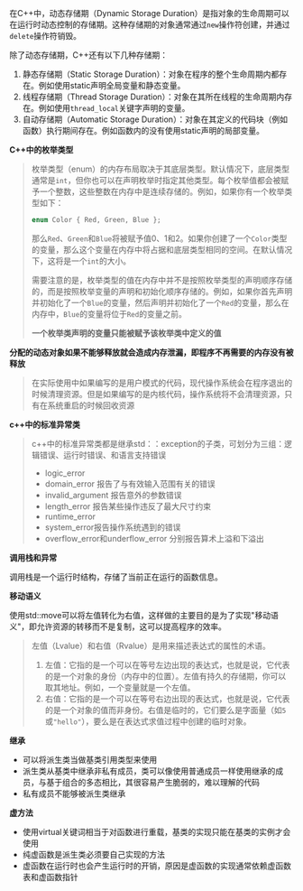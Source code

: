 在C++中，动态存储期（Dynamic Storage Duration）是指对象的生命周期可以在运行时动态控制的存储期。这种存储期的对象通常通过`new`操作符创建，并通过`delete`操作符销毁。

除了动态存储期，C++还有以下几种存储期：

1. 静态存储期（Static Storage Duration）：对象在程序的整个生命周期内都存在。例如使用static声明全局变量和静态变量。
2. 线程存储期（Thread Storage Duration）：对象在其所在线程的生命周期内存在。例如使用`thread_local`关键字声明的变量。
3. 自动存储期（Automatic Storage Duration）：对象在其定义的代码块（例如函数）执行期间存在。例如函数内的没有使用static声明的局部变量。

**C++中的枚举类型**

>枚举类型（enum）的内存布局取决于其底层类型。默认情况下，底层类型通常是`int`，但你也可以在声明枚举时指定其他类型。每个枚举值都会被赋予一个整数，这些整数在内存中是连续存储的。例如，如果你有一个枚举类型如下：
>
>```c++
>enum Color { Red, Green, Blue };
>```
>
>那么`Red`、`Green`和`Blue`将被赋予值0、1和2。如果你创建了一个`Color`类型的变量，那么这个变量在内存中将占据和底层类型相同的空间。在默认情况下，这将是一个`int`的大小。
>
>需要注意的是，枚举类型的值在内存中并不是按照枚举类型的声明顺序存储的，而是按照枚举变量的声明和初始化顺序存储的。例如，如果你首先声明并初始化了一个`Blue`的变量，然后声明并初始化了一个`Red`的变量，那么在内存中，`Blue`的变量将位于`Red`的变量之前。
>
>**一个枚举类声明的变量只能被赋予该枚举类中定义的值**

**分配的动态对象如果不能够释放就会造成内存泄漏，即程序不再需要的内存没有被释放**

> 在实际使用中如果编写的是用户模式的代码，现代操作系统会在程序退出的时候清理资源。但是如果编写的是内核代码，操作系统将不会清理资源，只有在系统重启的时候回收资源

**c++中的标准异常类**

>c++中的标准异常类都是继承std：：exception的子类，可划分为三组：逻辑错误、运行时错误、和语言支持错误
>
>- logic_error
>  - domain_error 报告了与有效输入范围有关的错误
>  - invalid_argument 报告意外的参数错误
>  - length_error 报告某些操作违反了最大尺寸约束
>- runtime_error
>  - system_error报告操作系统遇到的错误
>  - overflow_error和underflow_error 分别报告算术上溢和下溢出

**调用栈和异常**

调用栈是一个运行时结构，存储了当前正在运行的函数信息。

**移动语义**

使用std::move可以将左值转化为右值，这样做的主要目的是为了实现"移动语义"，即允许资源的转移而不是复制，这可以提高程序的效率。

>左值（Lvalue）和右值（Rvalue）是用来描述表达式的属性的术语。
>
>1. 左值：它指的是一个可以在等号左边出现的表达式，也就是说，它代表的是一个对象的身份（内存中的位置）。左值有持久的存储期，你可以取其地址。例如，一个变量就是一个左值。
>2. 右值：它指的是一个可以在等号右边出现的表达式，也就是说，它代表的是一个对象的值而非身份。右值是临时的，它们要么是字面量（如`5`或`"hello"`），要么是在表达式求值过程中创建的临时对象。

**继承**

- 可以将派生类当做基类引用类型来使用
- 派生类从基类中继承非私有成员，类可以像使用普通成员一样使用继承的成员，与基于组合的多态相比，其很容易产生脆弱的，难以理解的代码
- 私有成员不能够被派生类继承

**虚方法**

- 使用virtual关键词相当于对函数进行重载，基类的实现只能在基类的实例才会使用
- 纯虚函数是派生类必须要自己实现的方法
- 虚函数在运行时也会产生运行时的开销，原因是虚函数的实现通常依赖虚函数表和虚函数指针

